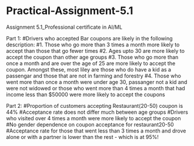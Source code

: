# Practical-Assignment-5.1

Assignment 5.1_Professional certificate in AI/ML

Part 1:
#Drivers who accepted Bar coupons are likely in the following description:
#1. Those who go more than 3 times a month more likely to accept than those that go fewer times
#2. Ages upto 30 are more likely to accept the coupon than other age groups
#3. Those who go more than once a month and are over the age of 25 are more likely to accept the coupon. Amongst these, most liley are those who do have a kid as a passengar and those that are not in farming and forestry
#4. Those who went more than once a month were under age 30, passanger not a kid and were not widowed or those who went more than 4 times a month that had income less than $50000 were more likely to accept the coupons

Part 2: 
#Proportion of customers accepting Restaurant(20-50) coupon is 44%
#Acceptance rate does not differ much between age groups 
#Drivers who visited over 4 times a month were more likely to accept the coupon
#No gender dependence on coupon acceptance for restaurant20-50
#Acceptance rate for those that went less than 3 times a month and drove alone or with a partner is lower than the rest - which is at 95%!
